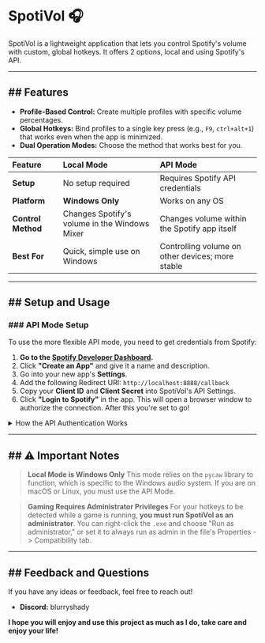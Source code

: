 # SpotiVol 🎧

SpotiVol is a lightweight application that lets you control Spotify's volume with custom, global hotkeys. It offers 2 options, local and using Spotify's API.

---

## ## Features
- **Profile-Based Control:** Create multiple profiles with specific volume percentages.
- **Global Hotkeys:** Bind profiles to a single key press (e.g., `F9`, `ctrl+alt+1`) that works even when the app is minimized.
- **Dual Operation Modes:** Choose the method that works best for you.

| Feature | Local Mode | API Mode |
| :--- | :--- | :--- |
| **Setup** | No setup required | Requires Spotify API credentials |
| **Platform** | **Windows Only** | Works on any OS |
| **Control Method**| Changes Spotify's volume in the Windows Mixer | Changes volume within the Spotify app itself |
| **Best For** | Quick, simple use on Windows | Controlling volume on other devices; more stable |

---

## ## Setup and Usage

### ### API Mode Setup
To use the more flexible API mode, you need to get credentials from Spotify:

1.  **Go to the [Spotify Developer Dashboard](https://developer.spotify.com/dashboard).**
2.  Click **"Create an App"** and give it a name and description.
3.  Go into your new app's **Settings**.
4.  Add the following Redirect URI: `http://localhost:8888/callback`
5.  Copy your **Client ID** and **Client Secret** into SpotiVol's API Settings.
6.  Click **"Login to Spotify"** in the app. This will open a browser window to authorize the connection. After this you're set to go!
<details>
  <summary>How the API Authentication Works</summary>
  
  - SpotiVol runs a temporary local webserver to handle the Spotify authentication callback.
  - It retrieves your Access Token and Refresh Token, saving them securely in a local `spotify_tokens.json` file.
  - The Access Token expires after 1 hour, but SpotiVol automatically uses the Refresh Token to get a new one in the background.
</details>

---

## ## ⚠️ Important Notes

> **Local Mode is Windows Only**
> This mode relies on the `pycaw` library to function, which is specific to the Windows audio system. If you are on macOS or Linux, you must use the API Mode.

> **Gaming Requires Administrator Privileges**
> For your hotkeys to be detected while a game is running, **you must run SpotiVol as an administrator**. You can right-click the `.exe` and choose "Run as administrator," or set it to always run as admin in the file's Properties -> Compatibility tab.

---

## ## Feedback and Questions
If you have any ideas or feedback, feel free to reach out!
- **Discord:** blurryshady

**I hope you will enjoy and use this project as much as I do, take care and enjoy your life!**